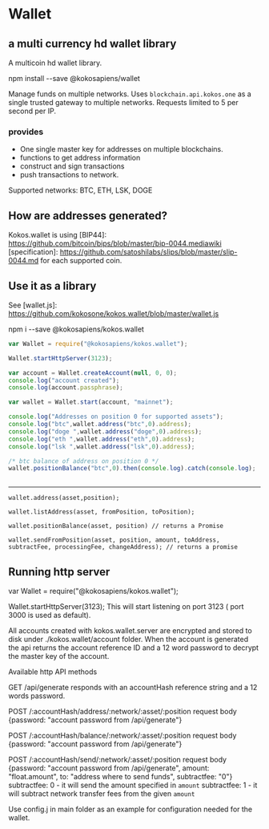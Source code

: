 # Wallet
## a multi currency hd wallet library
A multicoin hd wallet library.

npm install --save @kokosapiens/wallet

Manage funds on multiple networks.
Uses `blockchain.api.kokos.one` as a single trusted gateway to multiple networks. Requests limited to 5 per second per IP.

### provides
- One single master key for addresses on multiple blockchains. 
- functions to get address information
- construct and sign transactions
- push transactions to network.

Supported networks: BTC, ETH, LSK, DOGE

## How are addresses generated?
Kokos.wallet is using [BIP44]: https://github.com/bitcoin/bips/blob/master/bip-0044.mediawiki [specification]: https://github.com/satoshilabs/slips/blob/master/slip-0044.md for each supported coin.

[more on]: https://github.com/kokosone/kokos.wallet/blob/master/src/cryptography/index.js

## Use it as a library
See [wallet.js]: https://github.com/kokosone/kokos.wallet/blob/master/wallet.js

npm i --save @kokosapiens/kokos.wallet

```javascript
var Wallet = require("@kokosapiens/kokos.wallet");

Wallet.startHttpServer(3123);

var account = Wallet.createAccount(null, 0, 0);
console.log("account created");
console.log(account.passphrase);

var wallet = Wallet.start(account, "mainnet");

console.log("Addresses on position 0 for supported assets");
console.log("btc",wallet.address("btc",0).address);
console.log("doge ",wallet.address("doge",0).address);
console.log("eth ",wallet.address("eth",0).address);
console.log("lsk ",wallet.address("lsk",0).address);

/* btc balance of address on position 0 */
wallet.positionBalance("btc",0).then(console.log).catch(console.log);
        
```
------

```
wallet.address(asset,position);

wallet.listAddress(asset, fromPosition, toPosition);

wallet.positionBalance(asset, position) // returns a Promise

wallet.sendFromPosition(asset, position, amount, toAddress, subtractFee, processingFee, changeAddress); // returns a promise

```


## Running http server


var Wallet = require("@kokosapiens/kokos.wallet");

Wallet.startHttpServer(3123);
This will start listening on port 3123 ( port 3000 is used as default).

All accounts created with kokos.wallet.server are encrypted and stored to disk under ./kokos.wallet/account folder.
When the account is generated the api returns the account reference ID and a 12 word password to decrypt the master key of the account.



Available http API methods

GET /api/generate
responds with an accountHash reference string and a 12 words password.

POST /:accountHash/address/:network/:asset/:position
     request body {password: "account password from /api/generate"}

POST /:accountHash/balance/:network/:asset/:position
     request body {password: "account password from /api/generate"}

POST /:accountHash/send/:network/:asset/:position
     request body {password: "account password from /api/generate",
                  amount: "float.amount",
                  to: "address where to send funds",
                  subtractfee: "0"}
subtractfee: 0 - it will send the amount specified in `amount`
subtractfee: 1 - it will subtract network transfer fees from the given `amount`


Use config.j in main folder as an example for configuration needed for the wallet.
